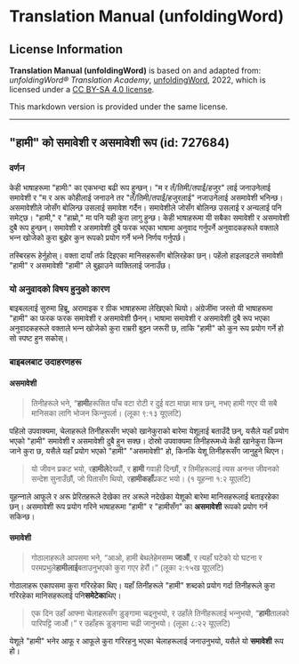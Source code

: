 # Translation Manual (unfoldingWord)

## License Information

**Translation Manual (unfoldingWord)** is based on and adapted from: _unfoldingWord® Translation Academy_, [unfoldingWord](https://unfoldingword.org/utw), 2022, which is licensed under a [CC BY-SA 4.0 license](https://creativecommons.org/licenses/by-sa/4.0/legalcode.en).

This markdown version is provided under the same license.



--------------------------------

## "हामी" को समावेशी र असमावेशी रूप (id: 727684)

### वर्णन

केही भाषाहरूमा "हामीः" का एकभन्दा बढी रूप हुन्छन्। "म र तँ/तिमी/तपाईं/हजुर" लाई जनाउनेलाई समावेशी र "म र अरू कोहीलाई जनाउने तर "तँ/तिमी/तपाईं/हजुरलाई" नजाउनेलाई असमावेशी भनिन्छ। असमावेशीले जोसँग बोलिन्छ उसलाई समावेश गर्दैन। समावेशीले जोसँग बोलिन्छ उसलाई र अन्यलाई पनि समेट्छ। "हामी," र "हाम्रो," मा पनि यही कुरा लागु हुन्छ। केही भाषाहरूमा यी सबैका समावेशी र असमावेशी दुबै रूप हुन्छन्। समावेशी र असमावेशी दुबै फरक भएका भाषामा अनुवाद गर्नुपर्ने अनुवादकहरूले वक्ताले भन्‍न खोजेको कुरा बुझेर कुन रूपको प्रयोग गर्ने भन्‍ने निर्णय गर्नुपर्छ।

तस्बिरहरू हेर्नुहोस्। वक्ता दायाँ तर्फ दिइएका मानिसहरूसँग बोलिरहेका छन्। पहेंलो हाइलाइटले समावेशी "हामी" र असमावेशी "हामी" ले बुझाउने व्यक्तिलाई जनाउँछ।

### यो अनुवादको विषय हुनुको कारण

बाइबललाई सुरुमा हिब्रू, अरामाइक र ग्रीक भाषाहरूमा लेखिएको थियो। अंग्रेजींमा जस्तो यी भाषाहरूमा "हामी" का फरक फरक समावेशी र असमावेशी छैनन्। भाषामा समावेशी र असमावेशी दुबै रूप भएका अनुवादकहरूले वक्ताले भन्‍न खोजेको कुरा राम्ररी बुझ्‍न जरूरी छ, ताकि "हामी" को कुन रूप प्रयोग गर्ने हो सो स्पष्ट हुन सकोस्।

### बाइबलबाट उदाहरणहरू

#### असमावेशी

> तिनीहरूले भने, “**हामी**हरूसित पाँच वटा रोटी र दुई वटा माछा मात्र छन्, नभए हामी गएर यी सबै मानिसका लागि भोजन किन्‍नुपर्ला। (लूका ९:१३ यूएलटि)

पहिलो उपवाक्यमा, चेलाहरूले तिनीहरूसँग भएको खानेकुराको बारेमा येशूलाई बताउँदै छन्, यसैले यहाँ प्रयोग भएको "हामी" समावेशी र असमावेशी दुबै हुन सक्छ। दोस्रो उपवाक्यमा तिनीहरूमध्ये केही खानेकुरा किन्‍न जाने कुरा छ, यसैले यहाँ प्रयोग भएको "हामी" "असमावेशी" हो, किनकि येशू तिनीहरूसँग जानुहुने थिएन।

> यो जीवन प्रकट भयो, र**हामीले**देख्‍यौं, र **हामी** गवाही दिन्‍छौं, र तिमीहरूलाई त्‍यस अनन्‍त जीवनको सन्‍देश सुनाउँछौं, जो पितासँग थियो, र**हामीकहाँ**प्रकट भयो। (१ यूहन्‍ना १:२ यूएलटि)

यूहन्‍नाले आफूले र अरू प्रेरितहरूले देखेका तर अरूले नदेखेका येशूको बारेमा मानिसहरूलाई बताइरहेका छन्। असमावेशी रूप प्रयोग गरिने भाषाहरूमा "हामी" र "हामीसँग" का **असमावेशी** रूपको प्रयोग गर्न सकिन्छ।

#### समावेशी

> गोठालाहरूले आपसमा भने, “आओ, हामी बेथलेहेमसम्‍म **जाऔं**, र त्‍यहाँ घटेको यो घटना र परमप्रभुले**हामीलाई**बताउनुभएको कुरा गएर हेरौं।” (लूका २:१५ख यूएलटि)

गोठालाहरू एकापसमा कुरा गरिरहेका थिए। यहाँ तिनीहरूले "हामी" शब्दको प्रयोग गर्दा तिनीहरूले कुरा गरिरहेका मानिसहरूलाई पनि**समेटेका**थिए।

> एक दिन उहाँ आफ्‍ना चेलाहरूसँग डुङ्गामा चढ्‌नुभयो, र उहाँले तिनीहरूलाई भन्‍नुभयो, “**हामी**तालको पारिपट्टि जाऔं।” र उहाँहरू डुङ्गामा चढी जानुभयो। (लूका ८:२२ यूएलटि)

येशूले "हामी" भनेर आफू र आफूले कुरा गरिरहनु भएका चेलाहरूलाई जनाउनुभयो, यसैले यो **समावेशी** रूप हो।



